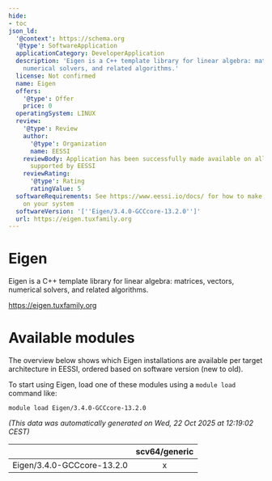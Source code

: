 ```yaml
---
hide:
- toc
json_ld:
  '@context': https://schema.org
  '@type': SoftwareApplication
  applicationCategory: DeveloperApplication
  description: 'Eigen is a C++ template library for linear algebra: matrices, vectors,
    numerical solvers, and related algorithms.'
  license: Not confirmed
  name: Eigen
  offers:
    '@type': Offer
    price: 0
  operatingSystem: LINUX
  review:
    '@type': Review
    author:
      '@type': Organization
      name: EESSI
    reviewBody: Application has been successfully made available on all architectures
      supported by EESSI
    reviewRating:
      '@type': Rating
      ratingValue: 5
  softwareRequirements: See https://www.eessi.io/docs/ for how to make EESSI available
    on your system
  softwareVersion: '[''Eigen/3.4.0-GCCcore-13.2.0'']'
  url: https://eigen.tuxfamily.org
---
```


Eigen
=====


Eigen is a C++ template library for linear algebra: matrices, vectors, numerical solvers, and related algorithms.

https://eigen.tuxfamily.org
# Available modules


The overview below shows which Eigen installations are available per target architecture in EESSI, ordered based on software version (new to old).

To start using Eigen, load one of these modules using a `module load` command like:

```shell
module load Eigen/3.4.0-GCCcore-13.2.0
```

*(This data was automatically generated on Wed, 22 Oct 2025 at 12:19:02 CEST)*

| |scv64/generic|
| :---: | :---: |
|Eigen/3.4.0-GCCcore-13.2.0|x|

